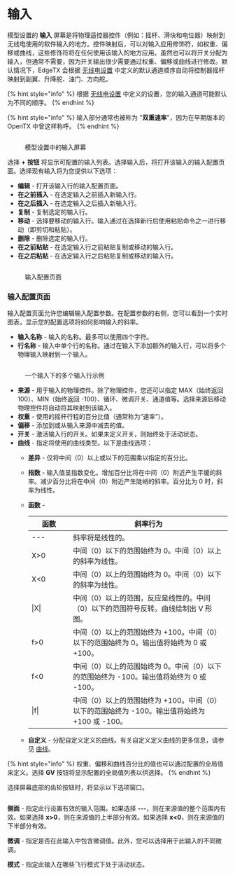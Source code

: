 # 输入

模型设置的 **输入** 屏幕是将物理遥控器控件（例如：摇杆、滑块和电位器）映射到无线电使用的软件输入的地方。控件映射后，可以对输入应用修饰符，如权重、偏移或曲线，这些修饰符将在任何使用该输入的地方应用。虽然也可以将开关分配为输入，但通常不需要，因为开关输出很少需要通过权重、偏移或曲线进行修改。默认情况下，EdgeTX 会根据 [无线电设置](../../radio-settings/radio-setup/) 中定义的默认通道顺序自动将控制器摇杆映射到副翼、升降舵、油门、方向舵。

{% hint style="info" %}
根据 [无线电设置](../../radio-settings/radio-setup/) 中定义的设置，您的输入通道可能默认为不同的顺序。
{% endhint %}

{% hint style="info" %}
输入部分通常也被称为 "**双重速率**"，因为在早期版本的 OpenTX 中曾这样称呼。
{% endhint %}

<figure><img src="https://edgetx-static.zkl2333.com/inputs.jpg" alt=""><figcaption><p>模型设置中的输入屏幕</p></figcaption></figure>

选择 **+** **按钮** 将显示可配置的输入列表。选择输入后，将打开该输入的输入配置页面。选择现有输入将为您提供以下选项：

* **编辑** - 打开该输入行的输入配置页面。
* **在之前插入** - 在选定输入之前插入新输入行。
* **在之后插入** - 在选定输入之后插入新输入行。
* **复制** - 复制选定的输入行。
* **移动** - 选择要移动的输入行。输入通过在选择新行后使用粘贴命令之一进行移动（即剪切和粘贴）。
* **删除** - 删除选定的输入行。
* **在之前粘贴** - 在选定输入行之前粘贴复制或移动的输入行。
* **在之后粘贴** - 在选定输入行之后粘贴复制或移动的输入行。

<figure><img src="https://edgetx-static.zkl2333.com/inputs2.jpg" alt=""><figcaption><p>输入配置页面</p></figcaption></figure>

### 输入配置页面

输入配置页面允许您编辑输入配置参数。在配置参数的右侧，您可以看到一个实时图表，显示您的配置选项将如何影响输入的斜率。

* **输入名称** - 输入的名称。最多可以使用四个字符。
* **行名称** - 输入中单个行的名称。通过在输入下添加额外的输入行，可以将多个物理输入映射到一个输入。

<figure><img src="https://edgetx-static.zkl2333.com/multiple_input_lines.jpg" alt=""><figcaption><p>一个输入下的多个输入行示例</p></figcaption></figure>

* **来源** - 用于输入的物理控件。除了物理控件，您还可以指定 MAX（始终返回 100）、MIN（始终返回 -100）、循环、微调开关、通道值等。选择来源后移动物理控件将自动将其映射到该输入。
* **权重** - 使用的摇杆行程的百分比值（通常称为“速率”）。
* **偏移** - 添加到或从输入来源中减去的值。
* **开关** - 激活输入行的开关。如果未定义开关，则始终处于活动状态。
* **曲线** - 指定将使用的曲线类型。以下是曲线选项：
  * **差异** - 仅将中间（0）以上或以下的范围乘以指定的百分比。
  * **指数** - 输入值呈指数变化。增加百分比将在中间（0）附近产生平缓的斜率。减少百分比将在中间（0）附近产生陡峭的斜率。百分比为 0 时，斜率为线性。
  * **函数** -

      <table><thead><tr><th width="116">函数</th><th width="575">斜率行为</th></tr></thead><tbody><tr><td>---</td><td>斜率将是线性的。</td></tr><tr><td>X>0</td><td>中间（0）以下的范围始终为 0。中间（0）以上的斜率为线性。</td></tr><tr><td>X&#x3C;0</td><td>中间（0）以上的范围始终为 0。中间（0）以下的斜率为线性。</td></tr><tr><td>|X|</td><td>中间（0）以上的范围，反应是线性的。中间（0）以下的范围符号反转。曲线绘制出 V 形图。</td></tr><tr><td>f>0</td><td>中间（0）以上的范围始终为 +100。中间（0）以下的范围始终为 0。输出值将始终为 0 或 +100。</td></tr><tr><td>f&#x3C;0</td><td>中间（0）以上的范围始终为 0。中间（0）以下的范围始终为 -100。输出值将始终为 0 或 -100。</td></tr><tr><td>|f|</td><td>中间（0）以上的范围始终为 +100。中间（0）以下的范围始终为 -100。输出值将始终为 +100 或 -100。</td></tr></tbody></table>
  * **自定义** - 分配自定义定义的曲线。有关自定义定义曲线的更多信息，请参见 [曲线](../curves.md)。

{% hint style="info" %}
权重、偏移和曲线百分比的值也可以通过配置的全局值来定义。选择 **GV** 按钮将显示配置的全局值列表以供选择。
{% endhint %}

选择屏幕底部的齿轮按钮时，将显示以下选项窗口。

<figure><img src="https://edgetx-static.zkl2333.com/inputs3.jpg" alt=""><figcaption></figcaption></figure>

**侧面** - 指定此行设置有效的输入范围。如果选择 **---**，则在来源值的整个范围内有效。如果选择 **x>0**，则在来源值的上半部分有效。如果选择 **x<0**，则在来源值的下半部分有效。

**微调** - 指定是否在此输入中包含微调值。此外，您可以选择用于此输入的不同微调。

**模式** - 指定此输入在哪些飞行模式下处于活动状态。